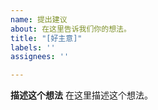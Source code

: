 ```yaml
---
name: 提出建议
about: 在这里告诉我们你的想法。
title: "[好主意]"
labels: ''
assignees: ''

---
```


**描述这个想法**
在这里描述这个想法。
